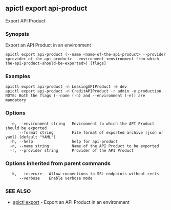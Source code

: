 ## apictl export api-product

Export API Product

### Synopsis

Export an API Product in an environment

```
apictl export api-product (--name <name-of-the-api-product> --provider <provider-of-the-api-product> --environment <environment-from-which-the-api-product-should-be-exported>) [flags]
```

### Examples

```
apictl export api-product -n LeasingAPIProduct -e dev
apictl export api-product -n CreditAPIProduct -r admin -e production
NOTE: Both the flags (--name (-n) and --environment (-e)) are mandatory
```

### Options

```
  -e, --environment string   Environment to which the API Product should be exported
      --format string        File format of exported archive (json or yaml) (default "YAML")
  -h, --help                 help for api-product
  -n, --name string          Name of the API Product to be exported
  -r, --provider string      Provider of the API Product
```

### Options inherited from parent commands

```
  -k, --insecure   Allow connections to SSL endpoints without certs
      --verbose    Enable verbose mode
```

### SEE ALSO

* [apictl export](apictl_export.md)	 - Export an API Product in an environment

